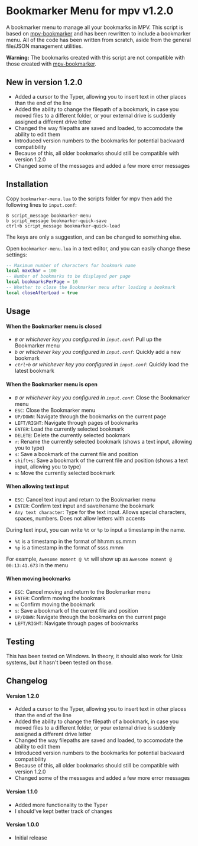 # Bookmarker Menu for mpv v1.2.0

A bookmarker menu to manage all your bookmarks in MPV. This script is based on [mpv-bookmarker](https://github.com/nimatrueway/mpv-bookmark-lua-script) and has been rewritten to include a bookmarker menu. All of the code has been written from scratch, aside from the general file/JSON management utilities.

**Warning:** The bookmarks created with this script are not compatible with those created with [mpv-bookmarker](https://github.com/nimatrueway/mpv-bookmark-lua-script).

## New in version 1.2.0

* Added a cursor to the Typer, allowing you to insert text in other places than the end of the line
* Added the ability to change the filepath of a bookmark, in case you moved files to a different folder, or your external drive is suddenly assigned a different drive letter
* Changed the way filepaths are saved and loaded, to accomodate the ability to edit them
* Introduced version numbers to the bookmarks for potential backward compatibility
* Because of this, all older bookmarks should still be compatible with version 1.2.0
* Changed some of the messages and added a few more error messages

## Installation

Copy `bookmarker-menu.lua` to the scripts folder for mpv then add the following lines to `input.conf`:

```
B script_message bookmarker-menu
b script_message bookmarker-quick-save
ctrl+b script_message bookmarker-quick-load
```

The keys are only a suggestion, and can be changed to something else.

Open `bookmarker-menu.lua` in a text editor, and you can easily change these settings:

```lua
-- Maximum number of characters for bookmark name
local maxChar = 100
-- Number of bookmarks to be displayed per page
local bookmarksPerPage = 10
-- Whether to close the Bookmarker menu after loading a bookmark
local closeAfterLoad = true
```

## Usage

#### When the Bookmarker menu is closed

* *`B` or whichever key you configured in `input.conf`*: Pull up the Bookmarker menu
* *`b` or whichever key you configured in `input.conf`*: Quickly add a new bookmark
* *`ctrl+b` or whichever key you configured in `input.conf`*: Quickly load the latest bookmark

#### When the Bookmarker menu is open

* *`B` or whichever key you configured in `input.conf`*: Close the Bookmarker menu
* `ESC`: Close the Bookmarker menu
* `UP/DOWN`: Navigate through the bookmarks on the current page
* `LEFT/RIGHT`: Navigate through pages of bookmarks
* `ENTER`: Load the currently selected bookmark
* `DELETE`: Delete the currently selected bookmark
* `r`: Rename the currently selected bookmark (shows a text input, allowing you to type)
* `s`: Save a bookmark of the current file and position
* `shift+s`: Save a bookmark of the current file and position (shows a text input, allowing you to type)
* `m`: Move the currently selected bookmark

#### When allowing text input
* `ESC`: Cancel text input and return to the Bookmarker menu
* `ENTER`: Confirm text input and save/rename the bookmark
* `Any text character`: Type for the text input. Allows special characters, spaces, numbers. Does not allow letters with accents

During text input, you can write `%t` or `%p` to input a timestamp in the name.

* `%t` is a timestamp in the format of hh:mm:ss.mmm
* `%p` is a timestamp in the format of ssss.mmm

For example, `Awesome moment @ %t` will show up as `Awesome moment @ 00:13:41.673` in the menu

#### When moving bookmarks
* `ESC`: Cancel moving and return to the Bookmarker menu
* `ENTER`: Confirm moving the bookmark
* `m`: Confirm moving the bookmark
* `s`: Save a bookmark of the current file and position
* `UP/DOWN`: Navigate through the bookmarks on the current page
* `LEFT/RIGHT`: Navigate through pages of bookmarks

## Testing

This has been tested on Windows. In theory, it should also work for Unix systems, but it hasn't been tested on those.

## Changelog

#### Version 1.2.0

* Added a cursor to the Typer, allowing you to insert text in other places than the end of the line
* Added the ability to change the filepath of a bookmark, in case you moved files to a different folder, or your external drive is suddenly assigned a different drive letter
* Changed the way filepaths are saved and loaded, to accomodate the ability to edit them
* Introduced version numbers to the bookmarks for potential backward compatibility
* Because of this, all older bookmarks should still be compatible with version 1.2.0
* Changed some of the messages and added a few more error messages

#### Version 1.1.0

* Added more functionality to the Typer
* I should've kept better track of changes

#### Version 1.0.0

* Initial release

